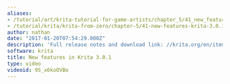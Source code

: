 ```yaml
---
aliases:
- /tutorial/art/krita-tutorial-for-game-artists/chapter_5/41_new_features_in_krita_3_0_1
- /tutorial/krita/krita-from-zero/chapter-5/41-new-features-krita-3.0.1
author: nathan
date: "2017-01-20T07:54:29.000Z"
description: 'Full release notes and download link: //krita.org/en/item/krita-3-0-1-update-brings-numerous-fixes/'
software: krita
title: New features in Krita 3.0.1
type: video
videoid: 9S_x6koOVBo
---
```

